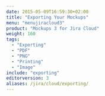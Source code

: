 ```yaml
---
date: 2015-05-09T16:59:30+02:00
title: "Exporting Your Mockups"
menu: "menujiracloud3"
product: "Mockups 3 for Jira Cloud"
weight: 160
tags:
  - "Exporting"
  - "PDF"
  - "PNG"
  - "Printing"
  - "Image"
include: "exporting"
editorversion: 3
aliases: /jira/cloud/exporting/
---
```

